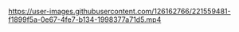 

https://user-images.githubusercontent.com/126162766/221559481-f1899f5a-0e67-4fe7-b134-1998377a71d5.mp4


